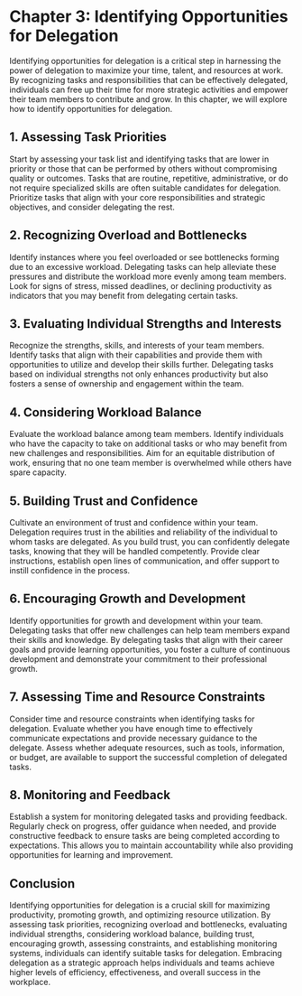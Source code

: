 Chapter 3: Identifying Opportunities for Delegation
===================================================

Identifying opportunities for delegation is a critical step in harnessing the power of delegation to maximize your time, talent, and resources at work. By recognizing tasks and responsibilities that can be effectively delegated, individuals can free up their time for more strategic activities and empower their team members to contribute and grow. In this chapter, we will explore how to identify opportunities for delegation.

**1. Assessing Task Priorities**
--------------------------------

Start by assessing your task list and identifying tasks that are lower in priority or those that can be performed by others without compromising quality or outcomes. Tasks that are routine, repetitive, administrative, or do not require specialized skills are often suitable candidates for delegation. Prioritize tasks that align with your core responsibilities and strategic objectives, and consider delegating the rest.

**2. Recognizing Overload and Bottlenecks**
-------------------------------------------

Identify instances where you feel overloaded or see bottlenecks forming due to an excessive workload. Delegating tasks can help alleviate these pressures and distribute the workload more evenly among team members. Look for signs of stress, missed deadlines, or declining productivity as indicators that you may benefit from delegating certain tasks.

**3. Evaluating Individual Strengths and Interests**
----------------------------------------------------

Recognize the strengths, skills, and interests of your team members. Identify tasks that align with their capabilities and provide them with opportunities to utilize and develop their skills further. Delegating tasks based on individual strengths not only enhances productivity but also fosters a sense of ownership and engagement within the team.

**4. Considering Workload Balance**
-----------------------------------

Evaluate the workload balance among team members. Identify individuals who have the capacity to take on additional tasks or who may benefit from new challenges and responsibilities. Aim for an equitable distribution of work, ensuring that no one team member is overwhelmed while others have spare capacity.

**5. Building Trust and Confidence**
------------------------------------

Cultivate an environment of trust and confidence within your team. Delegation requires trust in the abilities and reliability of the individual to whom tasks are delegated. As you build trust, you can confidently delegate tasks, knowing that they will be handled competently. Provide clear instructions, establish open lines of communication, and offer support to instill confidence in the process.

**6. Encouraging Growth and Development**
-----------------------------------------

Identify opportunities for growth and development within your team. Delegating tasks that offer new challenges can help team members expand their skills and knowledge. By delegating tasks that align with their career goals and provide learning opportunities, you foster a culture of continuous development and demonstrate your commitment to their professional growth.

**7. Assessing Time and Resource Constraints**
----------------------------------------------

Consider time and resource constraints when identifying tasks for delegation. Evaluate whether you have enough time to effectively communicate expectations and provide necessary guidance to the delegate. Assess whether adequate resources, such as tools, information, or budget, are available to support the successful completion of delegated tasks.

**8. Monitoring and Feedback**
------------------------------

Establish a system for monitoring delegated tasks and providing feedback. Regularly check on progress, offer guidance when needed, and provide constructive feedback to ensure tasks are being completed according to expectations. This allows you to maintain accountability while also providing opportunities for learning and improvement.

**Conclusion**
--------------

Identifying opportunities for delegation is a crucial skill for maximizing productivity, promoting growth, and optimizing resource utilization. By assessing task priorities, recognizing overload and bottlenecks, evaluating individual strengths, considering workload balance, building trust, encouraging growth, assessing constraints, and establishing monitoring systems, individuals can identify suitable tasks for delegation. Embracing delegation as a strategic approach helps individuals and teams achieve higher levels of efficiency, effectiveness, and overall success in the workplace.
